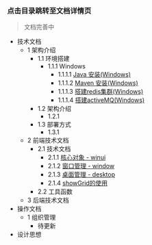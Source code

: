 ### 点击目录跳转至文档详情页

> 文档完善中

- 技术文档
    - 1 架构介绍
        - 1.1 环境搭建
            - 1.1.1 Windows
                - 1.1.1.1 [Java 安装(Windows)](https://mp.weixin.qq.com/s/d_--BpK6K8a43tYq9aGJsA)
                - 1.1.1.2 [Maven 安装(Windows)](https://mp.weixin.qq.com/s/1SOkIwoIYIx1j93NmJMQRg)
                - 1.1.1.3 [搭建redis集群(Windows)](https://mp.weixin.qq.com/s/bKAJpFK4YXMJ7d0i6lXeGg)
                - 1.1.1.4 [搭建activeMQ(Windows)](https://mp.weixin.qq.com/s/xW8pYy81Smg4dx_6b_MCjw)
        - 1.2 架构介绍
            - 1.2.1
        - 1.3 部署方式
            - 1.3.1 
    - 2 前端技术文档
        - 2.1 技术文档
            - 2.1.1 [核心对象 - winui](https://mp.weixin.qq.com/s/ZZaTN-PrtrR6al86Q_R8Cg)
            - 2.1.2 [窗口管理 - window](https://mp.weixin.qq.com/s/padRlxI-x5smW9vPkTUojg)
            - 2.1.3 [桌面管理 - desktop](https://mp.weixin.qq.com/s/xSyFoHZDrUq0Z9A_6_u8AA)
            - 2.1.4 [showGrid的使用](https://mp.weixin.qq.com/s/ou4rAUFMdBuRAVEnDHokIA)
        - 2.2 工具函数
    - 3 后端技术文档
- 操作文档
    - 1 组织管理
        - 待更新
- 设计思想
